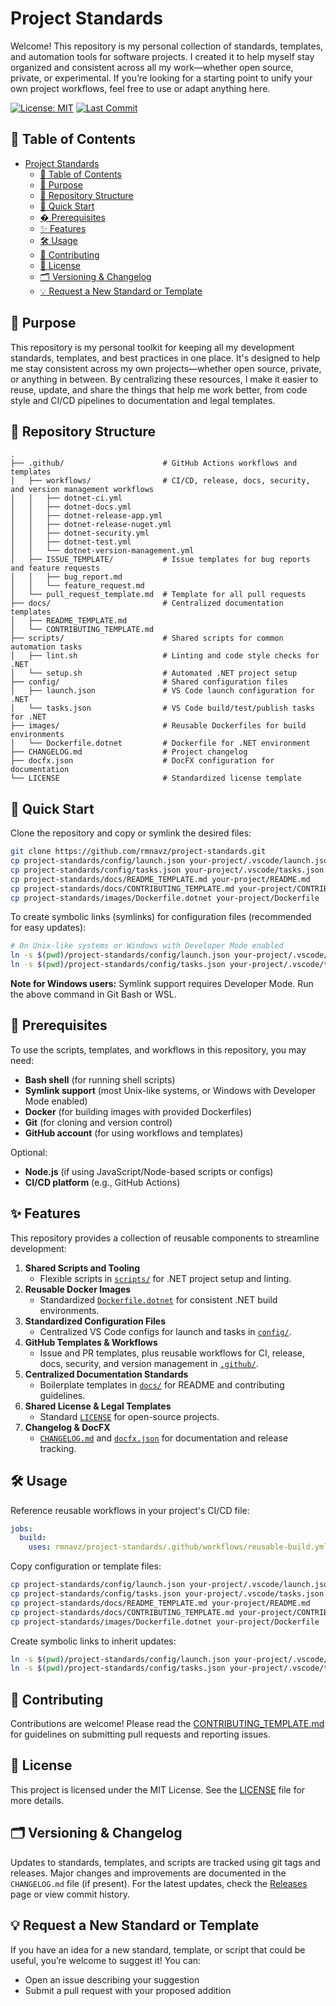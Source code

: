 # Project Standards

Welcome! This repository is my personal collection of standards, templates, and automation tools for software projects. I created it to help myself stay organized and consistent across all my work—whether open source, private, or experimental. If you’re looking for a starting point to unify your own project workflows, feel free to use or adapt anything here.

[![License: MIT](https://img.shields.io/badge/License-MIT-yellow.svg)](LICENSE)
[![Last Commit](https://img.shields.io/github/last-commit/rmnavz/project-standards.svg)](https://github.com/rmnavz/project-standards/commits/main)

## 📖 Table of Contents

- [Project Standards](#project-standards)
  - [📖 Table of Contents](#-table-of-contents)
  - [🎯 Purpose](#-purpose)
  - [📂 Repository Structure](#-repository-structure)
  - [🚀 Quick Start](#-quick-start)
  - [� Prerequisites](#-prerequisites)
  - [✨ Features](#-features)
  - [🛠️ Usage](#️-usage)
  - [🤝 Contributing](#-contributing)
  - [📄 License](#-license)
  - [🗂️ Versioning \& Changelog](#️-versioning--changelog)
  - [💡 Request a New Standard or Template](#-request-a-new-standard-or-template)

## 🎯 Purpose

This repository is my personal toolkit for keeping all my development standards, templates, and best practices in one place. It's designed to help me stay consistent across my own projects—whether open source, private, or anything in between. By centralizing these resources, I make it easier to reuse, update, and share the things that help me work better, from code style and CI/CD pipelines to documentation and legal templates.

## 📂 Repository Structure

```text
.
├── .github/                      # GitHub Actions workflows and templates
│   ├── workflows/                # CI/CD, release, docs, security, and version management workflows
│   │   ├── dotnet-ci.yml
│   │   ├── dotnet-docs.yml
│   │   ├── dotnet-release-app.yml
│   │   ├── dotnet-release-nuget.yml
│   │   ├── dotnet-security.yml
│   │   ├── dotnet-test.yml
│   │   └── dotnet-version-management.yml
│   ├── ISSUE_TEMPLATE/           # Issue templates for bug reports and feature requests
│   │   ├── bug_report.md
│   │   └── feature_request.md
│   └── pull_request_template.md  # Template for all pull requests
├── docs/                         # Centralized documentation templates
│   ├── README_TEMPLATE.md
│   └── CONTRIBUTING_TEMPLATE.md
├── scripts/                      # Shared scripts for common automation tasks
│   ├── lint.sh                   # Linting and code style checks for .NET
│   └── setup.sh                  # Automated .NET project setup
├── config/                       # Shared configuration files
│   ├── launch.json               # VS Code launch configuration for .NET
│   └── tasks.json                # VS Code build/test/publish tasks for .NET
├── images/                       # Reusable Dockerfiles for build environments
│   └── Dockerfile.dotnet         # Dockerfile for .NET environment
├── CHANGELOG.md                  # Project changelog
├── docfx.json                    # DocFX configuration for documentation
└── LICENSE                       # Standardized license template
```

## 🚀 Quick Start

Clone the repository and copy or symlink the desired files:

```bash
git clone https://github.com/rmnavz/project-standards.git
cp project-standards/config/launch.json your-project/.vscode/launch.json
cp project-standards/config/tasks.json your-project/.vscode/tasks.json
cp project-standards/docs/README_TEMPLATE.md your-project/README.md
cp project-standards/docs/CONTRIBUTING_TEMPLATE.md your-project/CONTRIBUTING.md
cp project-standards/images/Dockerfile.dotnet your-project/Dockerfile
```

To create symbolic links (symlinks) for configuration files (recommended for easy updates):

```bash
# On Unix-like systems or Windows with Developer Mode enabled
ln -s $(pwd)/project-standards/config/launch.json your-project/.vscode/launch.json
ln -s $(pwd)/project-standards/config/tasks.json your-project/.vscode/tasks.json
```

**Note for Windows users:** Symlink support requires Developer Mode. Run the above command in Git Bash or WSL.

## 📝 Prerequisites

To use the scripts, templates, and workflows in this repository, you may need:

- **Bash shell** (for running shell scripts)
- **Symlink support** (most Unix-like systems, or Windows with Developer Mode enabled)
- **Docker** (for building images with provided Dockerfiles)
- **Git** (for cloning and version control)
- **GitHub account** (for using workflows and templates)

Optional:

- **Node.js** (if using JavaScript/Node-based scripts or configs)
- **CI/CD platform** (e.g., GitHub Actions)

## ✨ Features

This repository provides a collection of reusable components to streamline development:

1. **Shared Scripts and Tooling**
   - Flexible scripts in [`scripts/`](scripts/) for .NET project setup and linting.
2. **Reusable Docker Images**
   - Standardized [`Dockerfile.dotnet`](images/Dockerfile.dotnet) for consistent .NET build environments.
3. **Standardized Configuration Files**
   - Centralized VS Code configs for launch and tasks in [`config/`](config/).
4. **GitHub Templates & Workflows**
   - Issue and PR templates, plus reusable workflows for CI, release, docs, security, and version management in [`.github/`](.github/).
5. **Centralized Documentation Standards**
   - Boilerplate templates in [`docs/`](docs/) for README and contributing guidelines.
6. **Shared License & Legal Templates**
   - Standard [`LICENSE`](LICENSE) for open-source projects.
7. **Changelog & DocFX**
   - [`CHANGELOG.md`](CHANGELOG.md) and [`docfx.json`](docfx.json) for documentation and release tracking.

## 🛠️ Usage

Reference reusable workflows in your project's CI/CD file:

```yaml
jobs:
  build:
    uses: rmnavz/project-standards/.github/workflows/reusable-build.yml@main
```

Copy configuration or template files:

```bash
cp project-standards/config/launch.json your-project/.vscode/launch.json
cp project-standards/config/tasks.json your-project/.vscode/tasks.json
cp project-standards/docs/README_TEMPLATE.md your-project/README.md
cp project-standards/docs/CONTRIBUTING_TEMPLATE.md your-project/CONTRIBUTING.md
cp project-standards/images/Dockerfile.dotnet your-project/Dockerfile
```

Create symbolic links to inherit updates:

```bash
ln -s $(pwd)/project-standards/config/launch.json your-project/.vscode/launch.json
ln -s $(pwd)/project-standards/config/tasks.json your-project/.vscode/tasks.json
```

## 🤝 Contributing

Contributions are welcome! Please read the [CONTRIBUTING_TEMPLATE.md](docs/CONTRIBUTING_TEMPLATE.md) for guidelines on submitting pull requests and reporting issues.

## 📄 License

This project is licensed under the MIT License. See the [LICENSE](LICENSE) file for more details.

## 🗂️ Versioning & Changelog

Updates to standards, templates, and scripts are tracked using git tags and releases. Major changes and improvements are documented in the `CHANGELOG.md` file (if present). For the latest updates, check the [Releases](https://github.com/rmnavz/project-standards/releases) page or view commit history.

## 💡 Request a New Standard or Template

If you have an idea for a new standard, template, or script that could be useful, you’re welcome to suggest it! You can:

- Open an issue describing your suggestion
- Submit a pull request with your proposed addition
